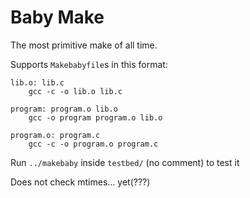 Baby Make 
=========

The most primitive make of all time.

Supports `Makebabyfile`s in this format:

    lib.o: lib.c
        gcc -c -o lib.o lib.c

    program: program.o lib.o
        gcc -o program program.o lib.o

    program.o: program.c
        gcc -c -o program.o program.c

Run `../makebaby` inside `testbed/` (no comment) to test it

Does not check mtimes... yet(???)
